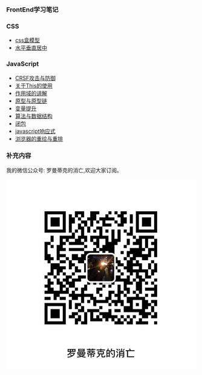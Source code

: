 ### FrontEnd学习笔记

### CSS

* [css盒模型](https://github.com/LPink777/My-FrontEnd-Note/blob/master/css/css%E7%9B%92%E6%A8%A1%E5%9E%8B.md)
* [水平垂直居中](https://github.com/LPink777/My-FrontEnd-Note/blob/master/css/%E6%B0%B4%E5%B9%B3%E5%9E%82%E7%9B%B4%E5%B1%85%E4%B8%AD.md)

### JavaScript

* [CRSF攻击与防御](https://github.com/LPink777/My-FrontEnd-Note/blob/master/js/CSRF.md)
* [关于This的使用](https://github.com/LPink777/My-FrontEnd-Note/blob/master/js/this.md)
* [作用域的讲解](https://github.com/LPink777/My-FrontEnd-Note/blob/master/js/%E4%BD%9C%E7%94%A8%E5%9F%9F.md)
* [原型与原型链](https://github.com/LPink777/My-FrontEnd-Note/blob/master/js/%E5%8E%9F%E5%9E%8B%E4%B8%8E%E5%8E%9F%E5%9E%8B%E9%93%BE.md)
* [变量提升](https://github.com/LPink777/My-FrontEnd-Note/blob/master/js/%E5%8F%98%E9%87%8F%E6%8F%90%E5%8D%87.md)
* [算法与数据结构](https://github.com/LPink777/My-FrontEnd-Note/blob/master/js/%E7%AE%97%E6%B3%95%E4%B8%8E%E6%95%B0%E6%8D%AE%E7%BB%93%E6%9E%84.md)
* [闭包](https://github.com/LPink777/My-FrontEnd-Note/blob/master/js/%E9%97%AD%E5%8C%85%E4%BD%9C%E7%94%A8.md)
* [javascript响应式](https://github.com/LPink777/My-FrontEnd-Note/blob/master/js/Javascript%E5%93%8D%E5%BA%94%E5%BC%8F.md)
* [浏览器的重绘与重排](https://github.com/LPink777/My-FrontEnd-Note/blob/master/js/%E6%B5%8F%E8%A7%88%E5%99%A8%E6%B8%B2%E6%9F%93(%E9%87%8D%E7%BB%98%E5%92%8C%E9%87%8D%E6%8E%92).md)

### 补充内容

我的微信公众号: 罗曼蒂克的消亡,欢迎大家订阅。

![二维码](https://github.com/LPink777/Webpack4/blob/master/src/static/qrcode.jpg)
